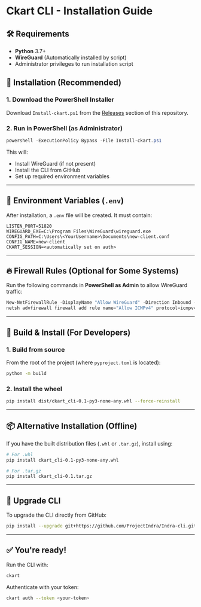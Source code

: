 

# Ckart CLI - Installation Guide

## 🛠️ Requirements

- **Python** 3.7+
- **WireGuard** (Automatically installed by script)
- Administrator privileges to run installation script

## 🔧 Installation (Recommended)

### 1. Download the PowerShell Installer

Download `Install-ckart.ps1` from the [Releases](https://github.com/ProjectIndra/Indra-cli/releases) section of this repository.

### 2. Run in PowerShell (as Administrator)

```powershell
powershell -ExecutionPolicy Bypass -File Install-ckart.ps1
````

This will:

* Install WireGuard (if not present)
* Install the CLI from GitHub
* Set up required environment variables

---

## 🔐 Environment Variables (`.env`)

After installation, a `.env` file will be created. It must contain:

```env
LISTEN_PORT=51820
WIREGUARD_EXE=C:\Program Files\WireGuard\wireguard.exe
CONFIG_PATH=C:\Users\<YourUsername>\Documents\new-client.conf
CONFIG_NAME=new-client
CKART_SESSION=<automatically set on auth>
```

---

## 🔥 Firewall Rules (Optional for Some Systems)

Run the following commands in **PowerShell as Admin** to allow WireGuard traffic:

```powershell
New-NetFirewallRule -DisplayName "Allow WireGuard" -Direction Inbound -InterfaceAlias "new-client" -Action Allow
netsh advfirewall firewall add rule name="Allow ICMPv4" protocol=icmpv4 dir=in action=allow
```

---

## 🧪 Build & Install (For Developers)

### 1. Build from source

From the root of the project (where `pyproject.toml` is located):

```bash
python -m build
```

### 2. Install the wheel

```bash
pip install dist/ckart_cli-0.1-py3-none-any.whl --force-reinstall
```

---

## 📦 Alternative Installation (Offline)

If you have the built distribution files (`.whl` or `.tar.gz`), install using:

```bash
# For .whl
pip install ckart_cli-0.1-py3-none-any.whl

# For .tar.gz
pip install ckart_cli-0.1.tar.gz
```

---

## 🔄 Upgrade CLI

To upgrade the CLI directly from GitHub:

```bash
pip install --upgrade git+https://github.com/ProjectIndra/Indra-cli.git
```

---

## ✅ You're ready!

Run the CLI with:

```bash
ckart
```

Authenticate with your token:

```bash
ckart auth --token <your-token>
```

